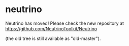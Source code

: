 
neutrino
========

Neutrino has moved! Please check the new repository at https://github.com/NeutrinoToolkit/Neutrino

(the old tree is still available as "old-master").

